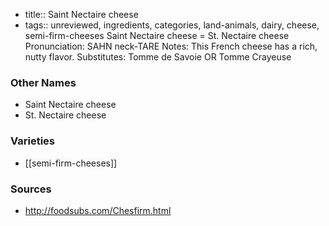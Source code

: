 - title:: Saint Nectaire cheese
- tags:: unreviewed, ingredients, categories, land-animals, dairy, cheese, semi-firm-cheeses
Saint Nectaire cheese = St. Nectaire cheese Pronunciation: SAHN neck-TARE Notes: This French cheese has a rich, nutty flavor. Substitutes: Tomme de Savoie OR Tomme Crayeuse

### Other Names

* Saint Nectaire cheese
* St. Nectaire cheese

### Varieties

* [[semi-firm-cheeses]]

### Sources
* http://foodsubs.com/Chesfirm.html
